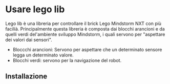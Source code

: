 # Usare lego lib
Lego lib &egrave; una libreria per controllare il brick Lego Mindstorm NXT con pi&ugrave;
facili&agrave;. Principalmente questa libreria &egrave; composta dai blocchi arancioni e da quelli verdi del'ambiente sviluppo Mindstorm, i quali servono per "aspettare dei valori dai sensori".

- Bloccchi arancioni: Servono per aspettare che un determinato sensore legga un determinato valore.
- Blocchi verdi: servono per la navigazione del robot.

## Installazione
